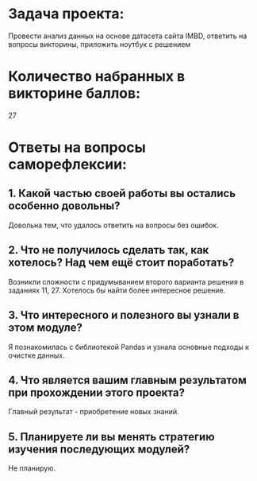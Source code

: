 # Задача проекта:
Провести анализ данных на основе датасета сайта IMBD, ответить на вопросы викторины, приложить ноутбук с решением

# Количество набранных в викторине баллов:
27

# Ответы на вопросы саморефлексии:

## 1. Какой частью своей работы вы остались особенно довольны?
Довольна тем, что удалось ответить на вопросы без ошибок.

## 2. Что не получилось сделать так, как хотелось? Над чем ещё стоит поработать?
Возникли сложности с придумыванием второго варианта решения в заданиях 11, 27. Хотелось бы найти более интересное решение.

## 3. Что интересного и полезного вы узнали в этом модуле?
Я познакомилась с библиотекой Pandas и узнала основные подходы к очистке данных.

## 4. Что является вашим главным результатом при прохождении этого проекта?
Главный результат - приобретение новых знаний.

## 5. Планируете ли вы менять стратегию изучения последующих модулей?
Не планирую.
